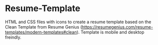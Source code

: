 # Resume-Template

HTML and CSS files with icons to create a resume template based on the Clean Template from Resume Genius (https://resumegenius.com/resume-templates/modern-templates#clean). Template is mobile and desktop freindly. 
